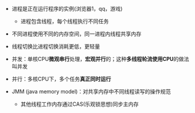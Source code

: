 - 进程是正在运行程序的实例(浏览器1，qq，游戏)
  - 进程包含线程，每个线程执行不同任务
- 不同进程使用不同的内存空间，同一进程内线程共享内存
- 线程切换比进程切换消耗更低，更轻量



- 并发：单核CPU**微观串行**处理，**宏观并行**的；这种**多线程轮流使用CPU**的做法叫并发

- 并行：多核CPU下，多个任务**真正同时运行**



- JMM (java memory model)：对共享内存中不同线程读写的操作规范
  - 其他线程工作内存通过CAS(乐观锁思想)同步主内存